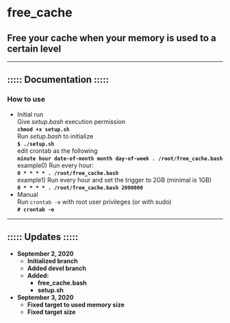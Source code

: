 # free\_cache
## Free your cache when your memory is used to a certain level

- - -

## ::::: Documentation :::::
### How to use
- Initial run<br/>
Give <i>setup.bash</i> execution permission<br/>
<b>```chmod +x setup.sh```</b><br/>
Run <i>setup.bash</i> to initialize<br/>
<b>```$ ./setup.sh```</b><br/>
edit crontab as the following<br/>
<b>```minute hour date-of-month month day-of-week . /root/free_cache.bash```</b><br/>
example0) Run every hour:<br/>
<b>```0 * * * * . /root/free_cache.bash```</b><br/>
example1) Run every hour and set the trigger to 2GB (minimal is 1GB)<br/>
<b>```0 * * * * . /root/free_cache.bash 2000000```</b><br/>
- Manual<br/>
Run ```crontab -e``` with root user privileges (or with sudo)<br/>
<b>```# crontab -e```<b><br/>

- - -

## ::::: Updates :::::
- September 2, 2020
    - Initialized branch
    - Added <b>devel</b> branch
    - Added:
        - free_cache.bash
        - setup.sh
- September 3, 2020
    - Fixed target to used memory size
    - Fixed target size
